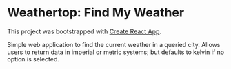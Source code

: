 # Weathertop: Find My Weather

This project was bootstrapped with [Create React App](https://github.com/facebook/create-react-app).

Simple web application to find the current weather in a queried city.
Allows users to return data in imperial or metric systems; but defaults to kelvin if no option is selected.
